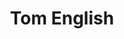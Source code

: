 ---
title: Tom English
qrcode: data:image/png;base64,iVBORw0KGgoAAAANSUhEUgAAAQAAAAEAAQMAAABmvDolAAAABlBMVEX///8AAABVwtN&#43;AAAB/0lEQVR42uyYMRLjIAxFP0NByRE4CjeznZtxFI5AScHk70gmsbOTbbaKPFZn&#43;zWyxOdLuOOOO/4vVpLsyL4BoYGsC6K847UAAK4jI1ZH0rMCscwPdgBPPnoqiHUJLXuSIxaymgSo&#43;dF3LDALEEhkwwj/SNM6oD2ZOKA/AIHbt6b9dUD1IZUxe7Knx/giID8O7KE9uYQGT27fJP3HAWk51WrOKs0067UADH0rJ2sLLZN8ItIdJ8sIAHnLIfpAYTfP8gxHUU0Aklhg4d6MI9SV7yczwMqWH5Jnw9pj8R1OEu/pWgB8y8&#43;guvfoyAPp6Umnl5QhALFI/VQmIhHE0n2U2wKwIpZF9CFW17VDpXTuJIMWAE1THClmy6VNynfYg&#43;sAS6gYsWKKueeHmJsAVA3kSGmaIuZA/lvtfx7YbWgRYQgtj8Dp5UwBqzx2ZLYkNxNE5Rp4qNxVAGAJJKJ4OTFxq/iicAxBJgDfZAgq&#43;yrkfUnhuHltAJSe5IhVnIIYatWHY0qyAbxNjtv14aHe&#43;rTJuQIwZz2&#43;DWx1A3iGagp4LQ/VkSL7LopxHh9sAPsOpPimZ0n1Qc0QTQFzHyVfeqTv2nJnrb4SUETMQ8MAHNuX/2ADkCOlYp62fXsAU8Br664u6LWwojVgLg&#43;9tpxMB2TL7jx3XwG44447PuNPAAAA///CX/A16Q3seAAAAABJRU5ErkJggg==
index: false
private: true
---